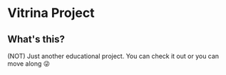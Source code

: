 # Vitrina Project
## What's this?
(NOT) Just another educational project. You can check it out or you can move along  :stuck_out_tongue_winking_eye:
